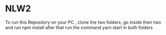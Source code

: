 # NLW2

To run this Repository on your PC , clone the two folders, go inside their two and run npm install 
after that run the command yarn start in both folders
